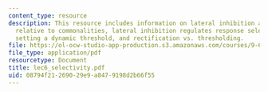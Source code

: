 ```yaml
---
content_type: resource
description: This resource includes information on lateral inhibition amplifies differences
  relative to commonalities, lateral inhibition regulates response selectivity by
  setting a dynamic threshold, and rectification vs. thresholding.
file: https://ol-ocw-studio-app-production.s3.amazonaws.com/courses/9-641j-introduction-to-neural-networks-spring-2005/08794f21269029e9a8479198d2b66f55_lec6_selectivity.pdf
file_type: application/pdf
resourcetype: Document
title: lec6_selectivity.pdf
uid: 08794f21-2690-29e9-a847-9198d2b66f55
---
```

